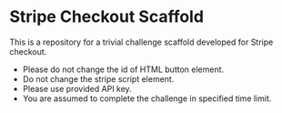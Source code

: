 # Stripe Checkout Scaffold 
This is a repository for a trivial challenge scaffold developed for Stripe checkout. 
- Please do not change the id of HTML button element. 
- Do not change the stripe script element. 
- Please use provided API key.
- You are assumed to complete the challenge in specified time limit. 
